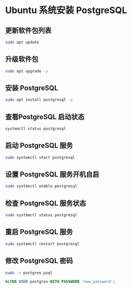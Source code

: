 # Ubuntu 系统安装 PostgreSQL

## 更新软件包列表
```bash
sudo apt update
```

## 升级软件包
```bash
sudo apt upgrade -y
```

## 安装 PostgreSQL
```bash
sudo apt install postgresql -y
```

## 查看PostgreSQL 启动状态
```bash
systemctl status postgresql
```

## 启动 PostgreSQL 服务
```bash
sudo systemctl start postgresql
```

## 设置 PostgreSQL 服务开机自启
```bash
sudo systemctl enable postgresql
```

## 检查 PostgreSQL 服务状态
```bash
sudo systemctl status postgresql
``` 

## 重启 PostgreSQL 服务
```bash
sudo systemctl restart postgresql
```

## 修改 PostgreSQL 密码
```bash
sudo -u postgres psql
```

```sql
ALTER USER postgres WITH PASSWORD 'new_password'; 
```

